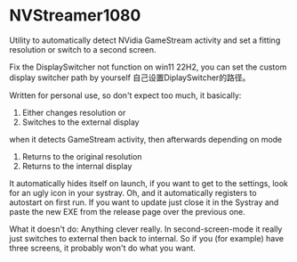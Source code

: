 # NVStreamer1080
Utility to automatically detect NVidia GameStream activity and set a fitting resolution or switch to a second screen.

Fix the DisplaySwitcher not function on win11 22H2, you can set the custom display switcher path by yourself
自己设置DiplaySwitcher的路径。

Written for personal use, so don't expect too much, it basically:

1. Either changes resolution or
2. Switches to the external display

when it detects GameStream activity, then afterwards depending on mode

1. Returns to the original resolution
2. Returns to the internal display

It automatically hides itself on launch, if you want to get to the settings, look for an ugly icon in your systray.
Oh, and it automatically registers to autostart on first run. If you want to update just close it in the Systray and paste the new EXE from the release page over the previous one.

What it doesn't do:
Anything clever really. In second-screen-mode it really just switches to external then back to internal. So if you (for example) have three screens, it probably won't do what you want.
